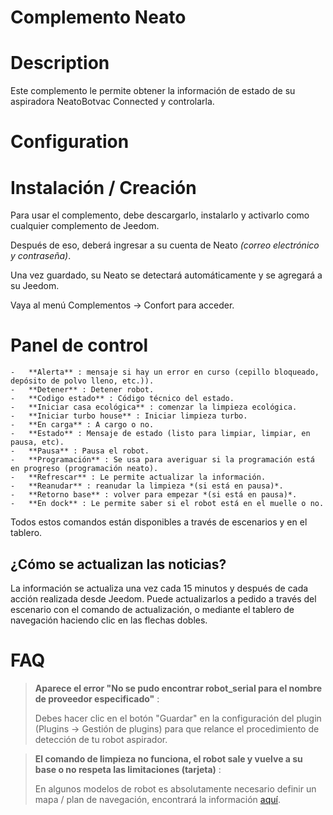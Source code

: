 # Complemento Neato

# Description

Este complemento le permite obtener la información de estado de su aspiradora NeatoBotvac Connected y controlarla.

# Configuration

# Instalación / Creación

Para usar el complemento, debe descargarlo, instalarlo y activarlo como cualquier complemento de Jeedom.

Después de eso, deberá ingresar a su cuenta de Neato *(correo electrónico y contraseña)*.

Una vez guardado, su Neato se detectará automáticamente y se agregará a su Jeedom.

Vaya al menú Complementos → Confort para acceder.

# Panel de control

    -   **Alerta** : mensaje si hay un error en curso (cepillo bloqueado, depósito de polvo lleno, etc.)).
    -   **Detener** : Detener robot.
    -   **Codigo estado** : Código técnico del estado.
    -   **Iniciar casa ecológica** : comenzar la limpieza ecológica.
    -   **Iniciar turbo house** : Iniciar limpieza turbo.
    -   **En carga** : A cargo o no.
    -   **Estado** : Mensaje de estado (listo para limpiar, limpiar, en pausa, etc).
    -   **Pausa** : Pausa el robot.
    -   **Programación** : Se usa para averiguar si la programación está en progreso (programación neato).
    -   **Refrescar** : Le permite actualizar la información.
    -   **Reanudar** : reanudar la limpieza *(si está en pausa)*.
    -   **Retorno base** : volver para empezar *(si está en pausa)*.
    -   **En dock** : Le permite saber si el robot está en el muelle o no.

Todos estos comandos están disponibles a través de escenarios y en el tablero.

## ¿Cómo se actualizan las noticias?

La información se actualiza una vez cada 15 minutos y después de cada acción realizada desde Jeedom. Puede actualizarlos a pedido a través del escenario con el comando de actualización, o mediante el tablero de navegación haciendo clic en las flechas dobles.

# FAQ

>**Aparece el error "No se pudo encontrar robot_serial para el nombre de proveedor especificado"** :
>
> Debes hacer clic en el botón "Guardar" en la configuración del plugin (Plugins -> Gestión de plugins) para que relance el procedimiento de detección de tu robot aspirador.

>**El comando de limpieza no funciona, el robot sale y vuelve a su base o no respeta las limitaciones (tarjeta)** :
>
>En algunos modelos de robot es absolutamente necesario definir un mapa / plan de navegación, encontrará la información [aquí](https://support.neatorobotics.com/hc/fr/articles/360009513113-Comment-cr%C3%A9er-un-plan-d-%C3%A9tage-).
